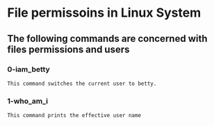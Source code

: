 # File permissoins in Linux System
## The following commands are concerned with files permissions and users

### 0-iam_betty
	This command switches the current user to betty.

### 1-who_am_i
	This command prints the effective user name
